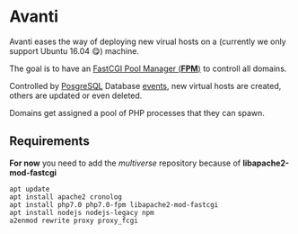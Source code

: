 # Avanti
Avanti eases the way of deploying new virual hosts on a (currently we only support Ubuntu 16.04 😋) machine.

The goal is to have an [FastCGI Pool Manager (**FPM**)](https://secure.php.net/manual/en/install.fpm.php) to controll all domains.

Controlled by [PosgreSQL](http://www.postgresql.org/) Database [events](http://www.postgresql.org/docs/9.5/static/event-triggers.html), new virtual hosts are created, others are updated or even deleted.

Domains get assigned a pool of PHP processes that they can spawn.

## Requirements
**For now** you need to add the _multiverse_ repository because of **libapache2-mod-fastcgi**

```
apt update
apt install apache2 cronolog
apt install php7.0 php7.0-fpm libapache2-mod-fastcgi
apt install nodejs nodejs-legacy npm
a2enmod rewrite proxy proxy_fcgi
```
